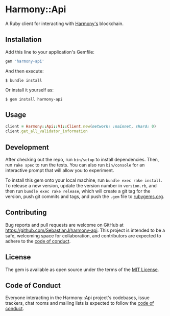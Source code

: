 # Harmony::Api

A Ruby client for interacting with [Harmony's](https://harmony.one) blockchain.

## Installation

Add this line to your application's Gemfile:

```ruby
gem 'harmony-api'
```

And then execute:

    $ bundle install

Or install it yourself as:

    $ gem install harmony-api

## Usage

```ruby
client = Harmony::Api::V1::Client.new(network: :mainnet, shard: 0)
client.get_all_validator_information
```

## Development

After checking out the repo, run `bin/setup` to install dependencies. Then, run `rake spec` to run the tests. You can also run `bin/console` for an interactive prompt that will allow you to experiment.

To install this gem onto your local machine, run `bundle exec rake install`. To release a new version, update the version number in `version.rb`, and then run `bundle exec rake release`, which will create a git tag for the version, push git commits and tags, and push the `.gem` file to [rubygems.org](https://rubygems.org).

## Contributing

Bug reports and pull requests are welcome on GitHub at https://github.com/SebastianJ/harmony-api. This project is intended to be a safe, welcoming space for collaboration, and contributors are expected to adhere to the [code of conduct](https://github.com/SebastianJ/harmony-api/blob/master/CODE_OF_CONDUCT.md).


## License

The gem is available as open source under the terms of the [MIT License](https://opensource.org/licenses/MIT).

## Code of Conduct

Everyone interacting in the Harmony::Api project's codebases, issue trackers, chat rooms and mailing lists is expected to follow the [code of conduct](https://github.com/SebastianJ/harmony-api/blob/master/CODE_OF_CONDUCT.md).
